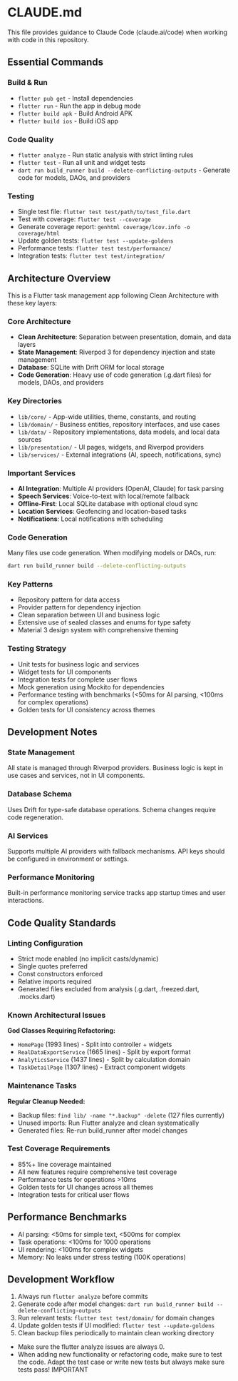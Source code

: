 # CLAUDE.md

This file provides guidance to Claude Code (claude.ai/code) when working with code in this repository.

## Essential Commands

### Build & Run
- `flutter pub get` - Install dependencies
- `flutter run` - Run the app in debug mode
- `flutter build apk` - Build Android APK
- `flutter build ios` - Build iOS app

### Code Quality
- `flutter analyze` - Run static analysis with strict linting rules
- `flutter test` - Run all unit and widget tests
- `dart run build_runner build --delete-conflicting-outputs` - Generate code for models, DAOs, and providers

### Testing
- Single test file: `flutter test test/path/to/test_file.dart`
- Test with coverage: `flutter test --coverage`
- Generate coverage report: `genhtml coverage/lcov.info -o coverage/html`
- Update golden tests: `flutter test --update-goldens`
- Performance tests: `flutter test test/performance/`
- Integration tests: `flutter test test/integration/`

## Architecture Overview

This is a Flutter task management app following Clean Architecture with these key layers:

### Core Architecture
- **Clean Architecture**: Separation between presentation, domain, and data layers
- **State Management**: Riverpod 3 for dependency injection and state management
- **Database**: SQLite with Drift ORM for local storage
- **Code Generation**: Heavy use of code generation (.g.dart files) for models, DAOs, and providers

### Key Directories
- `lib/core/` - App-wide utilities, theme, constants, and routing
- `lib/domain/` - Business entities, repository interfaces, and use cases
- `lib/data/` - Repository implementations, data models, and local data sources
- `lib/presentation/` - UI pages, widgets, and Riverpod providers
- `lib/services/` - External integrations (AI, speech, notifications, sync)

### Important Services
- **AI Integration**: Multiple AI providers (OpenAI, Claude) for task parsing
- **Speech Services**: Voice-to-text with local/remote fallback
- **Offline-First**: Local SQLite database with optional cloud sync
- **Location Services**: Geofencing and location-based tasks
- **Notifications**: Local notifications with scheduling

### Code Generation
Many files use code generation. When modifying models or DAOs, run:
```bash
dart run build_runner build --delete-conflicting-outputs
```

### Key Patterns
- Repository pattern for data access
- Provider pattern for dependency injection
- Clean separation between UI and business logic
- Extensive use of sealed classes and enums for type safety
- Material 3 design system with comprehensive theming

### Testing Strategy
- Unit tests for business logic and services
- Widget tests for UI components
- Integration tests for complete user flows
- Mock generation using Mockito for dependencies
- Performance testing with benchmarks (<50ms for AI parsing, <100ms for complex operations)
- Golden tests for UI consistency across themes

## Development Notes

### State Management
All state is managed through Riverpod providers. Business logic is kept in use cases and services, not in UI components.

### Database Schema
Uses Drift for type-safe database operations. Schema changes require code regeneration.

### AI Services
Supports multiple AI providers with fallback mechanisms. API keys should be configured in environment or settings.

### Performance Monitoring
Built-in performance monitoring service tracks app startup times and user interactions.

## Code Quality Standards

### Linting Configuration
- Strict mode enabled (no implicit casts/dynamic)
- Single quotes preferred
- Const constructors enforced
- Relative imports required
- Generated files excluded from analysis (.g.dart, .freezed.dart, .mocks.dart)

### Known Architectural Issues
**God Classes Requiring Refactoring:**
- `HomePage` (1993 lines) - Split into controller + widgets
- `RealDataExportService` (1665 lines) - Split by export format
- `AnalyticsService` (1437 lines) - Split by calculation domain
- `TaskDetailPage` (1307 lines) - Extract component widgets

### Maintenance Tasks
**Regular Cleanup Needed:**
- Backup files: `find lib/ -name "*.backup" -delete` (127 files currently)
- Unused imports: Run Flutter analyze and clean systematically
- Generated files: Re-run build_runner after model changes

### Test Coverage Requirements
- 85%+ line coverage maintained
- All new features require comprehensive test coverage
- Performance tests for operations >10ms
- Golden tests for UI changes across all themes
- Integration tests for critical user flows

## Performance Benchmarks
- AI parsing: <50ms for simple text, <500ms for complex
- Task operations: <100ms for 1000 operations
- UI rendering: <100ms for complex widgets
- Memory: No leaks under stress testing (100K operations)

## Development Workflow
1. Always run `flutter analyze` before commits
2. Generate code after model changes: `dart run build_runner build --delete-conflicting-outputs`
3. Run relevant tests: `flutter test test/domain/` for domain changes
4. Update golden tests if UI modified: `flutter test --update-goldens`
5. Clean backup files periodically to maintain clean working directory
- Make sure the flutter analyze issues are always 0.
- When adding new functionality or refactoring code, make sure to test the code. Adapt the test case or write new tests but always make sure tests pass! IMPORTANT